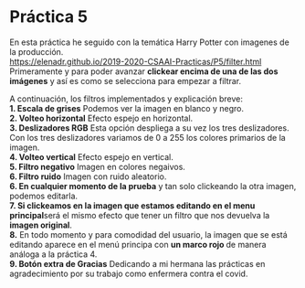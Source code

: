 # Práctica 5
En esta práctica he seguido con la temática Harry Potter con imagenes de la producción.
<br>
https://elenadr.github.io/2019-2020-CSAAI-Practicas/P5/filter.html
<br>
Primeramente y para poder avanzar <b>clickear encima de una de las dos imágenes</b> y así es como se selecciona para empezar a filtrar.
<br>

A continuación, los filtros implementados y explicación breve:
<br>
<b>1. Escala de grises</b> Podemos ver la imagen en blanco y negro.
<br>
<b>2. Volteo horizontal</b> Efecto espejo en horizontal.
<br>
<b>3. Deslizadores RGB</b> Esta opción despliega a su vez los tres deslizadores. Con los tres deslizadores variamos de 0 a 255 los colores primarios de la imagen.
<br>
<b>4. Volteo vertical</b> Efecto espejo en vertical.
<br>
<b>5. Filtro negativo</b> Imagen en colores negaivos.
<br>
<b>6. Filtro ruido</b> Imagen con ruido aleatorio.
<br>
<b>6. En cualquier momento de la prueba</b> y tan solo clickeando la otra imagen, podemos editarla.
<br>
<b>7. Si clickeamos en la imagen que estamos editando en el menu principal</b>será el mismo efecto que tener un filtro que nos devuelva la <b>imagen original</b>.
<br>
<b>8.</b> En todo momento y para comodidad del usuario, la imagen que se está editando aparece en el menú principa con <b> un marco rojo </b> de manera análoga a la práctica 4.
<br>
<b>9. Botón extra de Gracias</b> Dedicando a mi hermana las prácticas en agradecimiento por su trabajo como enfermera contra el covid.
